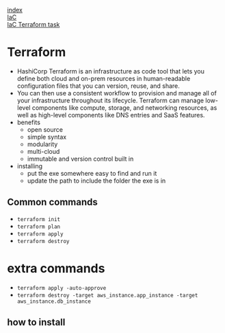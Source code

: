 [index](/readme.md)  
[IaC](/Documentation/docs/IaC.md)  
[IaC Terraform task](/Documentation/docs/terraform_task.md)  
 
# Terraform
- HashiCorp Terraform is an infrastructure as code tool that lets you define both cloud and on-prem resources in human-readable configuration files that you can version, reuse, and share.
- You can then use a consistent workflow to provision and manage all of your infrastructure throughout its lifecycle. Terraform can manage low-level components like compute, storage, and networking resources, as well as high-level components like DNS entries and SaaS features.
- benefits
    - open source
    - simple syntax
    - modularity
    - multi-cloud
    - immutable and version control built in
- installing
    - put the exe somewhere easy to find and run it
    - update the path to include the folder the exe is in

## Common commands
- `terraform init`
- `terraform plan`
- `terraform apply`
- `terraform destroy`

# extra commands
- `terraform apply -auto-approve`
- `terraform destroy -target aws_instance.app_instance -target aws_instance.db_instance`

## how to install
